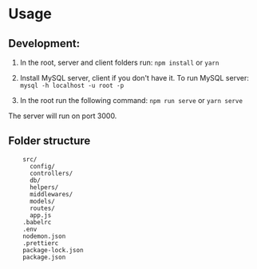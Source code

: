 # Usage

## Development:

1. In the root, server and client folders run:
```npm install``` or
```yarn```

2. Install MySQL server, client if you don't have it. To run MySQL server:
```mysql -h localhost -u root -p```

3. In the root run the following command:
```npm run serve``` or 
```yarn serve```

The server will run on port 3000.


## Folder structure 
```
    src/
      config/
      controllers/
      db/
      helpers/
      middlewares/
      models/
      routes/
      app.js
    .babelrc
    .env
    nodemon.json
    .prettierc
    package-lock.json
    package.json
```
